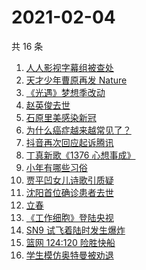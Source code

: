 # 2021-02-04

共 16 条

<!-- BEGIN ZHIHUSEARCH -->
<!-- 最后更新时间 Thu Feb 04 2021 13:06:09 GMT+0800 (CST) -->
1. [人人影视字幕组被查处](https://www.zhihu.com/search?q=人人影视字幕组)
1. [天才少年曹原再发 Nature](https://www.zhihu.com/search?q=曹原)
1. [《光遇》梦想季改动](https://www.zhihu.com/search?q=光遇)
1. [赵英俊去世](https://www.zhihu.com/search?q=赵英俊去世)
1. [石原里美感染新冠](https://www.zhihu.com/search?q=石原里美新冠)
1. [为什么癌症越来越常见了？](https://www.zhihu.com/search?q=癌症)
1. [抖音再次回应起诉腾讯](https://www.zhihu.com/search?q=抖音起诉腾讯)
1. [丁真新歌《1376 心想事成》](https://www.zhihu.com/search?q=丁真新歌)
1. [小年有哪些习俗](https://www.zhihu.com/search?q=小年)
1. [贾平凹女儿诗歌引质疑](https://www.zhihu.com/search?q=贾平凹女儿)
1. [沈阳首位确诊患者去世](https://www.zhihu.com/search?q=沈阳尹老太)
1. [立春](https://www.zhihu.com/search?q=立春)
1. [《工作细胞》登陆央视](https://www.zhihu.com/search?q=工作细胞)
1. [SN9 试飞着陆时发生爆炸](https://www.zhihu.com/search?q=sn9)
1. [篮网 124:120 险胜快船](https://www.zhihu.com/search?q=篮网)
1. [学生模仿奥特曼被劝退](https://www.zhihu.com/search?q=学生模仿奥特曼)
<!-- END ZHIHUSEARCH -->
